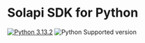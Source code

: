 # Solapi SDK for Python

[![Python 3.13.2](https://img.shields.io/badge/python-3.13.2-blue.svg)](https://www.python.org/downloads)
![Python Supported version](https://img.shields.io/badge/python-%3E%3D3.9-orange)